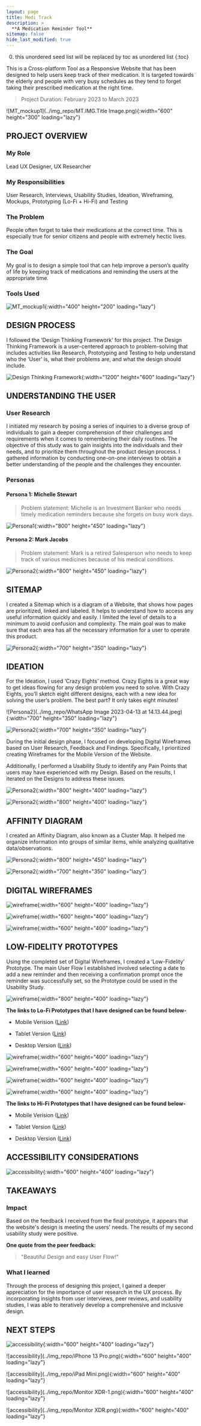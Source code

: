 ```yaml
---
layout: page
title: Medi Track 
description: >
  **A Medication Reminder Tool**
sitemap: false
hide_last_modified: true
---
```


0. this unordered seed list will be replaced by toc as unordered list
{:toc}

This is a Cross-platform Tool as a Responsive Website that has been designed to help users keep track of their medication. It is targeted towards the elderly and people with very busy schedules as they tend to forget taking their prescribed medication at the right time.

> Project Duration: February 2023 to March 2023

![MT_mockup1](../img_repo/MT.IMG.Title Image.png){:width="600" height="300" loading="lazy"}

## PROJECT OVERVIEW
### My Role
Lead UX Designer, UX Researcher
### My Responsibilities
User Research, Interviews, Usability Studies, Ideation, Wireframing, Mockups, Prototyping (Lo-Fi + Hi-Fi) and Testing
### The Problem
People often forget to take their medications at the correct time. This is especially true for senior citizens and people with extremely hectic lives.
### The Goal
My goal is to design a simple tool that can help improve a person’s quality of life by keeping track of medications and reminding the users at the appropriate time.
### Tools Used

![MT_mockup1](../img_repo/MT.IMG.02.1.png){:width="400" height="200" loading="lazy"}

## DESIGN PROCESS
I followed the ‘Design Thinking Framework’ for this project. The Design Thinking Framework is a user-centered approach to problem-solving that includes activities like Research, Prototyping and Testing to help understand who the ‘User’ is, what their problems are, and what the design should include.

![Design Thinking Framework](../img_repo/MT.IMG.04.1.DP.png){:width="1200" height="600" loading="lazy"}

## UNDERSTANDING THE USER
### User Research
I initiated my research by posing a series of inquiries to a diverse group of individuals to gain a deeper comprehension of their challenges and requirements when it comes to remembering their daily routines. The objective of this study was to gain insights into the individuals and their needs, and to prioritize them throughout the product design process. I gathered information by conducting one-on-one interviews to obtain a better understanding of the people and the challenges they encounter.
### Personas
#### Persona 1: Michelle Stewart
> Problem statement: Michelle is an Investment Banker who needs timely medication reminders because she forgets on busy work days.

![Persona1](../img_repo/MT.IMG.05.1.Michelle.R1.png){:width="800" height="450" loading="lazy"}

#### Persona 2: Mark Jacobs
> Problem statement: Mark is a retired Salesperson who needs to keep track of various medicines because of his medical conditions.

![Persona2](../img_repo/MT.IMG.05.2.png){:width="800" height="450" loading="lazy"}

## SITEMAP
I created a Sitemap which is a diagram of a Website, that shows how pages are prioritized, linked and labeled. It helps to understand how to access any useful information quickly and easily. I limited the level of details to a minimum to avoid confusion and complexity. The main goal was to make sure that each area has all the necessary information for a user to operate this product.

![Persona2](../img_repo/MT.IMG.06.SM.png){:width="700" height="350" loading="lazy"}

## IDEATION
For the Ideation, I used ‘Crazy Eights’ method. Crazy Eights is a great way to get ideas flowing for any design problem you need to solve. With Crazy Eights, you’ll sketch eight different designs, each with a new idea for solving the user’s problem. The best part? It only takes eight minutes!


![Persona2](../img_repo/WhatsApp Image 2023-04-13 at 14.13.44.jpeg){:width="700" height="350" loading="lazy"}


![Persona2](../img_repo/MT.IMG.08.png){:width="700" height="350" loading="lazy"}

During the initial design phase, I focused on developing Digital Wireframes based on User Research, Feedback and Findings. Specifically, I prioritized creating Wireframes for the Mobile Version of the Website.

Additionally, I performed a Usability Study to identify any Pain Points that users may have experienced with my Design. Based on the results, I iterated on the Designs to address these issues.

![Persona2](../img_repo/MT.IMG.09.1.png){:width="800" height="400" loading="lazy"}

![Persona2](../img_repo/MT.IMG.09.2.png){:width="800" height="400" loading="lazy"}

## AFFINITY DIAGRAM
I created an Affinity Diagram, also known as a Cluster Map. It helped me organize information into groups of similar items, while analyzing qualitative data/observations.

![Persona2](../img_repo/MT.IMG.10.AD.R1.png){:width="800" height="450" loading="lazy"}

![Persona2](../img_repo/MT.IMG.09.3.png){:width="700" height="350" loading="lazy"}

## DIGITAL WIREFRAMES

![wireframe](../img_repo/MT.IMG.11.DWMV.png){:width="600" height="400" loading="lazy"}

![wireframe](../img_repo/MT.IMG.12.png){:width="600" height="400" loading="lazy"}

![wireframe](../img_repo/MT.IMG.13.png){:width="600" height="400" loading="lazy"}

## LOW-FIDELITY PROTOTYPES 
Using the completed set of Digital Wireframes, I created a ‘Low-Fidelity’ Prototype. The main User Flow I established involved selecting a date to add a new reminder and then receiving a confirmation prompt once the reminder was successfully set, so the Prototype could be used in the Usability Study.

![wireframe](../img_repo/WM.IMG.14.R2.png){:width="800" height="400" loading="lazy"}

**The links to Lo-Fi Prototypes that I have designed can be found below-**

* Mobile Verision ([Link](https://www.figma.com/proto/pjzeF8TDVa6MgfQDIuNWf1/Medicine-Reminder-App?node-id=48%3A719&scaling=scale-down&page-id=47%3A277&starting-point-node-id=48%3A719&show-proto-sidebar=1))

* Tablet Version ([Link](https://www.figma.com/proto/pjzeF8TDVa6MgfQDIuNWf1/Medicine-Reminder-App?node-id=99%3A873&scaling=min-zoom&page-id=99%3A2&starting-point-node-id=99%3A873))

* Desktop Version ([Link](https://www.figma.com/proto/pjzeF8TDVa6MgfQDIuNWf1/Medicine-Reminder-App?node-id=63%3A734&scaling=min-zoom&page-id=63%3A2&starting-point-node-id=63%3A734))


![wireframe](../img_repo/MT.IMG.15.png){:width="600" height="400" loading="lazy"}


![wireframe](../img_repo/MT.IMG.16.MMV.png){:width="600" height="400" loading="lazy"}


![wireframe](../img_repo/MT.IMG.17.png){:width="600" height="400" loading="lazy"}


![wireframe](../img_repo/MT.IMG.18.png){:width="600" height="400" loading="lazy"}

**The links to Hi-Fi Prototypes that I have designed can be found below-**

* Mobile Verision ([Link](https://www.figma.com/proto/pjzeF8TDVa6MgfQDIuNWf1/Medicine-Reminder-App?node-id=49%3A2174&scaling=scale-down&page-id=49%3A2172))

* Tablet Version ([Link](https://www.figma.com/proto/pjzeF8TDVa6MgfQDIuNWf1/Medicine-Reminder-App?node-id=105%3A2765&scaling=min-zoom&page-id=105%3A2764))

* Desktop Version ([Link](https://www.figma.com/proto/pjzeF8TDVa6MgfQDIuNWf1/Medicine-Reminder-App?node-id=74%3A2566&scaling=min-zoom&page-id=74%3A2565))

## ACCESSIBILITY CONSIDERATIONS
![accessibility](../MT.IMG.19.R1.png){:width="600" height="400" loading="lazy"}

## TAKEAWAYS
### Impact
Based on the feedback I received from the final prototype, it appears that the website's design is meeting the users' needs. The results of my second usability study were positive.

**One quote from the peer feedback:**
> "Beautiful Design and easy User Flow!"

### What I learned
Through the process of designing this project, I gained a deeper appreciation for the importance of user research in the UX process. By incorporating insights from user interviews, peer reviews, and usability studies, I was able to iteratively develop a comprehensive and inclusive design.

## NEXT STEPS
![accessibility](../img_repo/MT.IMG.21..png){:width="600" height="400" loading="lazy"}

![accessibility](../img_repo/iPhone 13 Pro.png){:width="600" height="400" loading="lazy"}

![accessibility](../img_repo/iPad Mini.png){:width="600" height="400" loading="lazy"}

![accessibility](../img_repo/Monitor XDR-1.png){:width="600" height="400" loading="lazy"}

![accessibility](../img_repo/Monitor XDR.png){:width="600" height="400" loading="lazy"}

